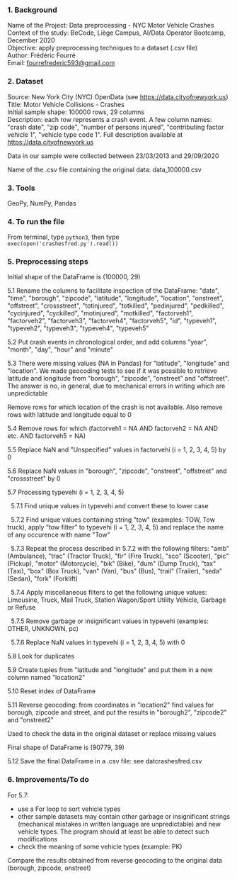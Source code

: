 ### 1. Background

Name of the Project: Data preprocessing - NYC Motor Vehicle Crashes  
Context of the study: BeCode, Liège Campus, AI/Data Operator Bootcamp, December 2020  
Objective: apply preprocessing techniques to a dataset (.csv file)  
Author: Frédéric Fourré  
Email: fourrefrederic593@gmail.com  


### 2. Dataset

Source: New York City (NYC) OpenData (see https://data.cityofnewyork.us)  
Title: Motor Vehicle Collisions - Crashes  
Initial sample shape: 100000 rows, 29 columns  
Description: each row represents a crash event. A few column names: &quot;crash date&quot;, &quot;zip code&quot;, &quot;number of persons injured&quot;, &quot;contributing factor vehicle 1&quot;, &quot;vehicle type code 1&quot;. Full description available at https://data.cityofnewyork.us  

Data in our sample were collected between 23/03/2013 and 29/09/2020  

Name of the .csv file containing the original data: data_100000.csv  


### 3. Tools

GeoPy, NumPy, Pandas


### 4. To run the file

From terminal, type `python3`, then type `exec(open('crashesfred.py').read())`


### 5. Preprocessing steps

Initial shape of the DataFrame is (100000, 29)

5.1 Rename the columns to facilitate inspection of the DataFrame: &quot;date&quot;, &quot;time&quot;, &quot;borough&quot;, &quot;zipcode&quot;, &quot;latitude&quot;, &quot;longitude&quot;, &quot;location&quot;, &quot;onstreet&quot;, &quot;offstreet&quot;, &quot;crossstreet&quot;, &quot;totinjured&quot;, &quot;totkilled&quot;, &quot;pedinjured&quot;, &quot;pedkilled&quot;, &quot;cycinjured&quot;, &quot;cyckilled&quot;, &quot;motinjured&quot;, &quot;motkilled&quot;, &quot;factorveh1&quot;, &quot;factorveh2&quot;, &quot;factorveh3&quot;, &quot;factorveh4&quot;, &quot;factorveh5&quot;, &quot;id&quot;, &quot;typeveh1&quot;, &quot;typeveh2&quot;, &quot;typeveh3&quot;, &quot;typeveh4&quot;, &quot;typeveh5&quot;

5.2 Put crash events in chronological order, and add columns &quot;year&quot;, &quot;month&quot;, &quot;day&quot;, &quot;hour&quot; and &quot;minute&quot;

5.3 There were missing values (NA in Pandas) for &quot;latitude&quot;, &quot;longitude&quot; and &quot;location&quot;. We made geocoding tests to see if it was possible to retrieve latitude and longitude from &quot;borough&quot;, &quot;zipcode&quot;, &quot;onstreet&quot; and &quot;offstreet&quot;. The answer is no, in general, due to mechanical errors in writing which are unpredictable

Remove rows for which location of the crash is not available. Also remove rows with latitude and longitude equal to 0

5.4 Remove rows for which (factorveh1 = NA AND factorveh2 = NA AND etc. AND factorveh5 = NA) 

5.5 Replace NaN and &quot;Unspecified&quot; values in factorvehi (i = 1, 2, 3, 4, 5) by 0

5.6 Replace NaN values in &quot;borough&quot;, &quot;zipcode&quot;, &quot;onstreet&quot;, &quot;offstreet&quot; and &quot;crossstreet&quot; by 0

5.7 Processing typevehi (i = 1, 2, 3, 4, 5)

&nbsp;&nbsp;5.7.1 Find unique values in typevehi and convert these to lower case

&nbsp;&nbsp;5.7.2 Find unique values containing string &quot;tow&quot; (examples: TOW, Tow truck), apply &quot;tow filter&quot; to typevehi (i = 1, 2, 3, 4, 5) and replace the name of any occurence with name &quot;Tow&quot;

&nbsp;&nbsp;5.7.3 Repeat the process described in 5.7.2 with the following filters: &quot;amb&quot; (Ambulance), &quot;trac&quot; (Tractor Truck), &quot;fir&quot; (Fire Truck), &quot;sco&quot; (Scooter), &quot;pic&quot; (Pickup), &quot;motor&quot; (Motorcycle), &quot;bik&quot; (Bike), &quot;dum&quot; (Dump Truck), &quot;tax&quot; (Taxi), &quot;box&quot; (Box Truck), &quot;van&quot; (Van), &quot;bus&quot; (Bus), &quot;trail&quot; (Trailer), &quot;seda&quot; (Sedan), &quot;fork&quot; (Forklift)

&nbsp;&nbsp;5.7.4 Apply miscellaneous filters to get the following unique values: Limousine, Truck, Mail Truck, Station Wagon/Sport Utility Vehicle, Garbage or Refuse

&nbsp;&nbsp;5.7.5 Remove garbage or insignificant values in typevehi (examples: OTHER, UNKNOWN, pc)

&nbsp;&nbsp;5.7.6 Replace NaN values in typevehi (i = 1, 2, 3, 4, 5) with 0

5.8 Look for duplicates

5.9 Create tuples from &quot;latitude and &quot;longitude&quot; and put them in a new column named &quot;location2&quot;

5.10 Reset index of DataFrame

5.11 Reverse geocoding: from coordinates in &quot;location2&quot; find values for borough, zipcode and street, and put the results in &quot;borough2&quot;, &quot;zipcode2&quot; and &quot;onstreet2&quot;

Used to check the data in the original dataset or replace missing values 

Final shape of DataFrame is (90779, 39)

5.12 Save the final DataFrame in a .csv file: see datcrashesfred.csv


### 6. Improvements/To do

For 5.7: 

- use a For loop to sort vehicle types
- other sample datasets may contain other garbage or insignificant strings (mechanical mistakes in written language are unpredictable) and new vehicle types. The program should at least be able to detect such modifications
- check the meaning of some vehicle types (example: PK)

Compare the results obtained from reverse geocoding to the original data (borough, zipcode, onstreet)








